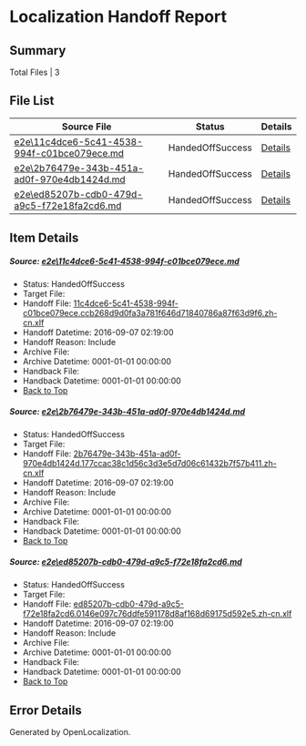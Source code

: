 # <a name='report-top'></a> Localization Handoff Report

## Summary
 Total Files | 3

## File List
 Source File | Status | Details 
 ----------- | ------ | ------- 
 [e2e\11c4dce6-5c41-4538-994f-c01bce079ece.md](https://github.com/OpenLocalizationTestOrg/ol-test0/blob/fdc76baf6786daad0f479ec1a23ec1df130e91b7/e2e/11c4dce6-5c41-4538-994f-c01bce079ece.md) | HandedOffSuccess | [Details](#79d3df7908e84cf2aecceeb5a796e35e0279ba8a2)
 [e2e\2b76479e-343b-451a-ad0f-970e4db1424d.md](https://github.com/OpenLocalizationTestOrg/ol-test0/blob/fdc76baf6786daad0f479ec1a23ec1df130e91b7/e2e/2b76479e-343b-451a-ad0f-970e4db1424d.md) | HandedOffSuccess | [Details](#4d814d73c16d86f49b8c8db468aed56da5460c2e3)
 [e2e\ed85207b-cdb0-479d-a9c5-f72e18fa2cd6.md](https://github.com/OpenLocalizationTestOrg/ol-test0/blob/c147645c3b357701bede6008c6dd55fa7e24efde/e2e/ed85207b-cdb0-479d-a9c5-f72e18fa2cd6.md) | HandedOffSuccess | [Details](#a9841c72c2d6ae57bffe8d69b9cff8478d9515446)

## Item Details
##### <a name='79d3df7908e84cf2aecceeb5a796e35e0279ba8a2'></a> Source: [e2e\11c4dce6-5c41-4538-994f-c01bce079ece.md](https://github.com/OpenLocalizationTestOrg/ol-test0/blob/fdc76baf6786daad0f479ec1a23ec1df130e91b7/e2e/11c4dce6-5c41-4538-994f-c01bce079ece.md)
* Status: HandedOffSuccess
* Target File: 
* Handoff File: [11c4dce6-5c41-4538-994f-c01bce079ece.ccb268d9d0fa3a781f646d71840786a87f63d9f6.zh-cn.xlf](https://github.com/OpenLocalizationTestOrg/ol-test0-handoff/blob/bc98547bfd228c9c62dad83f9001acd25bb889a2/ol-handoff/OpenLocalizationTestOrg/ol-test0-zhcn/ci/ht/11c4dce6-5c41-4538-994f-c01bce079ece.ccb268d9d0fa3a781f646d71840786a87f63d9f6.zh-cn.xlf)
* Handoff Datetime: 2016-09-07 02:19:00
* Handoff Reason: Include
* Archive File: 
* Archive Datetime: 0001-01-01 00:00:00
* Handback File: 
* Handback Datetime: 0001-01-01 00:00:00
* [Back to Top](#report-top)

##### <a name='4d814d73c16d86f49b8c8db468aed56da5460c2e3'></a> Source: [e2e\2b76479e-343b-451a-ad0f-970e4db1424d.md](https://github.com/OpenLocalizationTestOrg/ol-test0/blob/fdc76baf6786daad0f479ec1a23ec1df130e91b7/e2e/2b76479e-343b-451a-ad0f-970e4db1424d.md)
* Status: HandedOffSuccess
* Target File: 
* Handoff File: [2b76479e-343b-451a-ad0f-970e4db1424d.177ccac38c1d56c3d3e5d7d06c61432b7f57b411.zh-cn.xlf](https://github.com/OpenLocalizationTestOrg/ol-test0-handoff/blob/bc98547bfd228c9c62dad83f9001acd25bb889a2/ol-handoff/OpenLocalizationTestOrg/ol-test0-zhcn/ci/ht/2b76479e-343b-451a-ad0f-970e4db1424d.177ccac38c1d56c3d3e5d7d06c61432b7f57b411.zh-cn.xlf)
* Handoff Datetime: 2016-09-07 02:19:00
* Handoff Reason: Include
* Archive File: 
* Archive Datetime: 0001-01-01 00:00:00
* Handback File: 
* Handback Datetime: 0001-01-01 00:00:00
* [Back to Top](#report-top)

##### <a name='a9841c72c2d6ae57bffe8d69b9cff8478d9515446'></a> Source: [e2e\ed85207b-cdb0-479d-a9c5-f72e18fa2cd6.md](https://github.com/OpenLocalizationTestOrg/ol-test0/blob/c147645c3b357701bede6008c6dd55fa7e24efde/e2e/ed85207b-cdb0-479d-a9c5-f72e18fa2cd6.md)
* Status: HandedOffSuccess
* Target File: 
* Handoff File: [ed85207b-cdb0-479d-a9c5-f72e18fa2cd6.0146e097c76ddfe591178d8af168d69175d592e5.zh-cn.xlf](https://github.com/OpenLocalizationTestOrg/ol-test0-handoff/blob/bc98547bfd228c9c62dad83f9001acd25bb889a2/ol-handoff/OpenLocalizationTestOrg/ol-test0-zhcn/ci/ht/ed85207b-cdb0-479d-a9c5-f72e18fa2cd6.0146e097c76ddfe591178d8af168d69175d592e5.zh-cn.xlf)
* Handoff Datetime: 2016-09-07 02:19:00
* Handoff Reason: Include
* Archive File: 
* Archive Datetime: 0001-01-01 00:00:00
* Handback File: 
* Handback Datetime: 0001-01-01 00:00:00
* [Back to Top](#report-top)


## Error Details

Generated by OpenLocalization.

